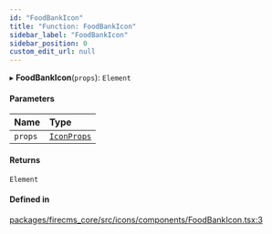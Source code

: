 ```yaml
---
id: "FoodBankIcon"
title: "Function: FoodBankIcon"
sidebar_label: "FoodBankIcon"
sidebar_position: 0
custom_edit_url: null
---
```


▸ **FoodBankIcon**(`props`): `Element`

#### Parameters

| Name | Type |
| :------ | :------ |
| `props` | [`IconProps`](../types/IconProps.md) |

#### Returns

`Element`

#### Defined in

[packages/firecms_core/src/icons/components/FoodBankIcon.tsx:3](https://github.com/FireCMSco/firecms/blob/d45f3739/packages/firecms_core/src/icons/components/FoodBankIcon.tsx#L3)
